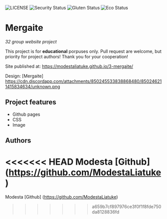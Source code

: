 ![LICENSE](https://img.shields.io/badge/license-MIT-blue.svg?style=flat-square)
![Security Status](https://img.shields.io/security-headers?label=Security&url=https%3A%2F%2Fgithub.com&style=flat-square)
![Gluten Status](https://img.shields.io/badge/Gluten-Free-green.svg)
![Eco Status](https://img.shields.io/badge/ECO-Friendly-green.svg)

# Mergaite

_32 group website project_

This project is for **educational** porpuses only. Pull request are welcome, but priority for project authors! Thank you for your cooperation!

Site published at: https://modestaliatuke.github.io/3-mergaite/

Design: [Mergaite] https://cdn.discordapp.com/attachments/850245533838868480/850246211415834634/unknown.png

## Project features

- Github pages
- CSS 
- Image

## Authors

<<<<<<< HEAD
Modesta [Github] (https://github.com/ModestaLiatuke)
=======
Modesta [Github] (https://github.com/ModestaLiatuke)


>>>>>>> a659b7cf897976ce3f0f1f8fde750da8128836fd
